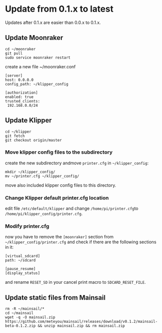# Update from 0.1.x to latest
Updates after 0.1.x are easier than 0.0.x to 0.1.x.

## Update Moonraker
```
cd ~/moonraker
git pull
sudo service moonraker restart
```

create a new file ~/moonraker.conf
```
[server]
host: 0.0.0.0
config_path: ~/klipper_config

[authorization]
enabled: true
trusted_clients:
 192.168.0.0/24
```

## Update Klipper
```
cd ~/klipper
git fetch
git checkout origin/master
```

### Move klipper config files to the subdirectory
create the new subdirectory andmove `printer.cfg` in `~/klipper_config`:
```
mkdir ~/klipper_config/
mv ~/printer.cfg ~/klipper_config/
```
move also included klipper config files to this directory.

### Change Klipper default printer.cfg location
edit file `/etc/default/klipper` and change `/home/pi/printer.cfg`to `/home/pi/klipper_config/printer.cfg`.

### Modify printer.cfg
now you have to remove the `[moonraker]` section from `~/klipper_config/printer.cfg` and check if there are the following sections in it:
```
[virtual_sdcard]
path: ~/sdcard

[pause_resume]
[display_status]
```

and rename `RESET_SD` in your cancel print macro to `SDCARD_RESET_FILE`. 

## Update static files from Mainsail
```
rm -R ~/mainsail/*
cd ~/mainsail
wget -q -O mainsail.zip https://github.com/meteyou/mainsail/releases/download/v0.1.2/mainsail-beta-0.1.2.zip && unzip mainsail.zip && rm mainsail.zip
```